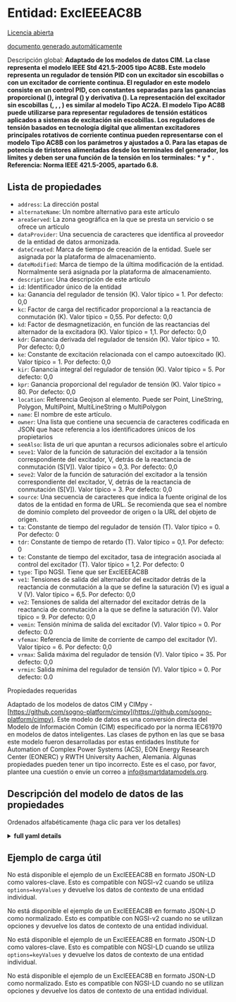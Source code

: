 Entidad: ExcIEEEAC8B  
====================  
[Licencia abierta](https://github.com/smart-data-models//dataModel.EnergyCIM/blob/master/ExcIEEEAC8B/LICENSE.md)  
[documento generado automáticamente](https://docs.google.com/presentation/d/e/2PACX-1vTs-Ng5dIAwkg91oTTUdt8ua7woBXhPnwavZ0FxgR8BsAI_Ek3C5q97Nd94HS8KhP-r_quD4H0fgyt3/pub?start=false&loop=false&delayms=3000#slide=id.gb715ace035_0_60)  
Descripción global: **Adaptado de los modelos de datos CIM. La clase representa el modelo IEEE Std 421.5-2005 tipo AC8B. Este modelo representa un regulador de tensión PID con un excitador sin escobillas o con un excitador de corriente continua. El regulador en este modelo consiste en un control PID, con constantes separadas para las ganancias proporcional (), integral () y derivativa (). La representación del excitador sin escobillas (, , , ) es similar al modelo Tipo AC2A. El modelo Tipo AC8B puede utilizarse para representar reguladores de tensión estáticos aplicados a sistemas de excitación sin escobillas. Los reguladores de tensión basados en tecnología digital que alimentan excitadores principales rotativos de corriente continua pueden representarse con el modelo Tipo AC8B con los parámetros y ajustados a 0. Para las etapas de potencia de tiristores alimentadas desde los terminales del generador, los límites y deben ser una función de la tensión en los terminales:  * y * .     Referencia: Norma IEEE 421.5-2005, apartado 6.8.**  

## Lista de propiedades  

- `address`: La dirección postal  - `alternateName`: Un nombre alternativo para este artículo  - `areaServed`: La zona geográfica en la que se presta un servicio o se ofrece un artículo  - `dataProvider`: Una secuencia de caracteres que identifica al proveedor de la entidad de datos armonizada.  - `dateCreated`: Marca de tiempo de creación de la entidad. Suele ser asignada por la plataforma de almacenamiento.  - `dateModified`: Marca de tiempo de la última modificación de la entidad. Normalmente será asignada por la plataforma de almacenamiento.  - `description`: Una descripción de este artículo  - `id`: Identificador único de la entidad  - `ka`: Ganancia del regulador de tensión (K).  Valor típico = 1. Por defecto: 0,0  - `kc`: Factor de carga del rectificador proporcional a la reactancia de conmutación (K). Valor típico = 0,55. Por defecto: 0,0  - `kd`: Factor de desmagnetización, en función de las reactancias del alternador de la excitadora (K).    Valor típico = 1,1. Por defecto: 0,0  - `kdr`: Ganancia derivada del regulador de tensión (K).  Valor típico = 10. Por defecto: 0,0  - `ke`: Constante de excitación relacionada con el campo autoexcitado (K).  Valor típico = 1. Por defecto: 0,0  - `kir`: Ganancia integral del regulador de tensión (K).  Valor típico = 5. Por defecto: 0,0  - `kpr`: Ganancia proporcional del regulador de tensión (K).  Valor típico = 80. Por defecto: 0,0  - `location`: Referencia Geojson al elemento. Puede ser Point, LineString, Polygon, MultiPoint, MultiLineString o MultiPolygon  - `name`: El nombre de este artículo.  - `owner`: Una lista que contiene una secuencia de caracteres codificada en JSON que hace referencia a los identificadores únicos de los propietarios  - `seeAlso`: lista de uri que apuntan a recursos adicionales sobre el artículo  - `seve1`: Valor de la función de saturación del excitador a la tensión correspondiente del excitador, V, detrás de la reactancia de conmutación (S[V]).  Valor típico = 0,3. Por defecto: 0,0  - `seve2`: Valor de la función de saturación del excitador a la tensión correspondiente del excitador, V, detrás de la reactancia de conmutación (S[V]).  Valor típico = 3. Por defecto: 0,0  - `source`: Una secuencia de caracteres que indica la fuente original de los datos de la entidad en forma de URL. Se recomienda que sea el nombre de dominio completo del proveedor de origen o la URL del objeto de origen.  - `ta`: Constante de tiempo del regulador de tensión (T).  Valor típico = 0. Por defecto: 0  - `tdr`: Constante de tiempo de retardo (T).  Valor típico = 0,1. Por defecto: 0  - `te`: Constante de tiempo del excitador, tasa de integración asociada al control del excitador (T).  Valor típico = 1,2. Por defecto: 0  - `type`: Tipo NGSI. Tiene que ser ExcIEEEAC8B  - `ve1`: Tensiones de salida del alternador del excitador detrás de la reactancia de conmutación a la que se define la saturación (V) es igual a V (V).  Valor típico = 6,5. Por defecto: 0,0  - `ve2`: Tensiones de salida del alternador del excitador detrás de la reactancia de conmutación a la que se define la saturación (V).  Valor típico = 9. Por defecto: 0,0  - `vemin`: Tensión mínima de salida del excitador (V).  Valor típico = 0. Por defecto: 0.0  - `vfemax`: Referencia de límite de corriente de campo del excitador (V).  Valor típico = 6. Por defecto: 0,0  - `vrmax`: Salida máxima del regulador de tensión (V).  Valor típico = 35. Por defecto: 0,0  - `vrmin`: Salida mínima del regulador de tensión (V).  Valor típico = 0. Por defecto: 0.0    
Propiedades requeridas  
Adaptado de los modelos de datos CIM y CIMpy - [https://github.com/sogno-platform/cimpy](https://github.com/sogno-platform/cimpy). Este modelo de datos es una conversión directa del Modelo de Información Común (CIM) especificado por la norma IEC61970 en modelos de datos inteligentes. Las clases de python en las que se basa este modelo fueron desarrolladas por estas entidades Institute for Automation of Complex Power Systems (ACS), EON Energy Research Center (EONERC) y RWTH University Aachen, Alemania. Algunas propiedades pueden tener un tipo incorrecto. Este es el caso, por favor, plantee una cuestión o envíe un correo a info@smartdatamodels.org.  
## Descripción del modelo de datos de las propiedades  
Ordenados alfabéticamente (haga clic para ver los detalles)  
<details><summary><strong>full yaml details</strong></summary>    
```yaml  
ExcIEEEAC8B:    
  description: 'Adapted from CIM data models. The class represents IEEE Std 421.5-2005 type AC8B model. This model represents a PID voltage regulator with either a brushless exciter or dc exciter. The AVR in this model consists of PID control, with separate constants for the proportional (), integral (), and derivative () gains. The representation of the brushless exciter (, , , , ) is similar to the model Type AC2A. The Type AC8B model can be used to represent static voltage regulators applied to brushless excitation systems. Digitally based voltage regulators feeding dc rotating main exciters can be represented with the AC Type AC8B model with the parameters  and  set to 0.  For thyristor power stages fed from the generator terminals, the limits  and  should be a function of terminal voltage:  * and  * .     Reference: IEEE Standard 421.5-2005 Section 6.8.'    
  properties:    
    address:    
      description: 'The mailing address'    
      properties:    
        addressCountry:    
          description: 'Property. The country. For example, Spain. Model:''https://schema.org/addressCountry'''    
          type: string    
        addressLocality:    
          description: 'Property. The locality in which the street address is, and which is in the region. Model:''https://schema.org/addressLocality'''    
          type: string    
        addressRegion:    
          description: 'Property. The region in which the locality is, and which is in the country. Model:''https://schema.org/addressRegion'''    
          type: string    
        postOfficeBoxNumber:    
          description: 'Property. The post office box number for PO box addresses. For example, 03578. Model:''https://schema.org/postOfficeBoxNumber'''    
          type: string    
        postalCode:    
          description: 'Property. The postal code. For example, 24004. Model:''https://schema.org/https://schema.org/postalCode'''    
          type: string    
        streetAddress:    
          description: 'Property. The street address. Model:''https://schema.org/streetAddress'''    
          type: string    
      type: Property    
      x-ngsi:    
        model: https://schema.org/address    
    alternateName:    
      description: 'An alternative name for this item'    
      type: Property    
    areaServed:    
      description: 'The geographic area where a service or offered item is provided'    
      type: Property    
      x-ngsi:    
        model: https://schema.org/Text    
    dataProvider:    
      description: 'A sequence of characters identifying the provider of the harmonised data entity.'    
      type: Property    
    dateCreated:    
      description: 'Entity creation timestamp. This will usually be allocated by the storage platform.'    
      format: date-time    
      type: Property    
    dateModified:    
      description: 'Timestamp of the last modification of the entity. This will usually be allocated by the storage platform.'    
      format: date-time    
      type: Property    
    description:    
      description: 'A description of this item'    
      type: Property    
    id:    
      anyOf: &excieeeac8b_-_properties_-_owner_-_items_-_anyof    
        - description: 'Property. Identifier format of any NGSI entity'    
          maxLength: 256    
          minLength: 1    
          pattern: ^[\w\-\.\{\}\$\+\*\[\]`|~^@!,:\\]+$    
          type: string    
        - description: 'Property. Identifier format of any NGSI entity'    
          format: uri    
          type: string    
      description: 'Unique identifier of the entity'    
      type: Property    
    ka:    
      description: 'Voltage regulator gain (K).  Typical Value = 1. Default: 0.0'    
      type: number    
      x-ngsi:    
        model: https://schema.org/Number    
    kc:    
      description: 'Rectifier loading factor proportional to commutating reactance (K). Typical Value = 0.55. Default: 0.0'    
      type: number    
      x-ngsi:    
        model: https://schema.org/Number    
    kd:    
      description: 'Demagnetizing factor, a function of exciter alternator reactances (K).    Typical Value = 1.1. Default: 0.0'    
      type: number    
      x-ngsi:    
        model: https://schema.org/Number    
    kdr:    
      description: 'Voltage regulator derivative gain (K).  Typical Value = 10. Default: 0.0'    
      type: number    
      x-ngsi:    
        model: https://schema.org/Number    
    ke:    
      description: 'Exciter constant related to self-excited field (K).  Typical Value = 1. Default: 0.0'    
      type: number    
      x-ngsi:    
        model: https://schema.org/Number    
    kir:    
      description: 'Voltage regulator integral gain (K).  Typical Value = 5. Default: 0.0'    
      type: number    
      x-ngsi:    
        model: https://schema.org/Number    
    kpr:    
      description: 'Voltage regulator proportional gain (K).  Typical Value = 80. Default: 0.0'    
      type: number    
      x-ngsi:    
        model: https://schema.org/Number    
    location:    
      description: 'Geojson reference to the item. It can be Point, LineString, Polygon, MultiPoint, MultiLineString or MultiPolygon'    
      oneOf:    
        - description: 'Geoproperty. Geojson reference to the item. Point'    
          properties:    
            bbox:    
              items:    
                type: number    
              minItems: 4    
              type: array    
            coordinates:    
              items:    
                type: number    
              minItems: 2    
              type: array    
            type:    
              enum:    
                - Point    
              type: string    
          required:    
            - type    
            - coordinates    
          title: 'GeoJSON Point'    
          type: object    
        - description: 'Geoproperty. Geojson reference to the item. LineString'    
          properties:    
            bbox:    
              items:    
                type: number    
              minItems: 4    
              type: array    
            coordinates:    
              items:    
                items:    
                  type: number    
                minItems: 2    
                type: array    
              minItems: 2    
              type: array    
            type:    
              enum:    
                - LineString    
              type: string    
          required:    
            - type    
            - coordinates    
          title: 'GeoJSON LineString'    
          type: object    
        - description: 'Geoproperty. Geojson reference to the item. Polygon'    
          properties:    
            bbox:    
              items:    
                type: number    
              minItems: 4    
              type: array    
            coordinates:    
              items:    
                items:    
                  items:    
                    type: number    
                  minItems: 2    
                  type: array    
                minItems: 4    
                type: array    
              type: array    
            type:    
              enum:    
                - Polygon    
              type: string    
          required:    
            - type    
            - coordinates    
          title: 'GeoJSON Polygon'    
          type: object    
        - description: 'Geoproperty. Geojson reference to the item. MultiPoint'    
          properties:    
            bbox:    
              items:    
                type: number    
              minItems: 4    
              type: array    
            coordinates:    
              items:    
                items:    
                  type: number    
                minItems: 2    
                type: array    
              type: array    
            type:    
              enum:    
                - MultiPoint    
              type: string    
          required:    
            - type    
            - coordinates    
          title: 'GeoJSON MultiPoint'    
          type: object    
        - description: 'Geoproperty. Geojson reference to the item. MultiLineString'    
          properties:    
            bbox:    
              items:    
                type: number    
              minItems: 4    
              type: array    
            coordinates:    
              items:    
                items:    
                  items:    
                    type: number    
                  minItems: 2    
                  type: array    
                minItems: 2    
                type: array    
              type: array    
            type:    
              enum:    
                - MultiLineString    
              type: string    
          required:    
            - type    
            - coordinates    
          title: 'GeoJSON MultiLineString'    
          type: object    
        - description: 'Geoproperty. Geojson reference to the item. MultiLineString'    
          properties:    
            bbox:    
              items:    
                type: number    
              minItems: 4    
              type: array    
            coordinates:    
              items:    
                items:    
                  items:    
                    items:    
                      type: number    
                    minItems: 2    
                    type: array    
                  minItems: 4    
                  type: array    
                type: array    
              type: array    
            type:    
              enum:    
                - MultiPolygon    
              type: string    
          required:    
            - type    
            - coordinates    
          title: 'GeoJSON MultiPolygon'    
          type: object    
      type: Geoproperty    
    name:    
      description: 'The name of this item.'    
      type: Property    
    owner:    
      description: 'A List containing a JSON encoded sequence of characters referencing the unique Ids of the owner(s)'    
      items:    
        anyOf: *excieeeac8b_-_properties_-_owner_-_items_-_anyof    
        description: 'Property. Unique identifier of the entity'    
      type: Property    
    seeAlso:    
      description: 'list of uri pointing to additional resources about the item'    
      oneOf:    
        - items:    
            format: uri    
            type: string    
          minItems: 1    
          type: array    
        - format: uri    
          type: string    
      type: Property    
    seve1:    
      description: 'Exciter saturation function value at the corresponding exciter voltage, V, back of commutating reactance (S[V]).  Typical Value = 0.3. Default: 0.0'    
      type: number    
      x-ngsi:    
        model: https://schema.org/Number    
    seve2:    
      description: 'Exciter saturation function value at the corresponding exciter voltage, V, back of commutating reactance (S[V]).  Typical Value = 3. Default: 0.0'    
      type: number    
      x-ngsi:    
        model: https://schema.org/Number    
    source:    
      description: 'A sequence of characters giving the original source of the entity data as a URL. Recommended to be the fully qualified domain name of the source provider, or the URL to the source object.'    
      type: Property    
    ta:    
      description: 'Voltage regulator time constant (T).  Typical Value = 0. Default: 0'    
      type: number    
      x-ngsi:    
        model: https://schema.org/Number    
    tdr:    
      description: 'Lag time constant (T).  Typical Value = 0.1. Default: 0'    
      type: number    
      x-ngsi:    
        model: https://schema.org/Number    
    te:    
      description: 'Exciter time constant, integration rate associated with exciter control (T).  Typical Value = 1.2. Default: 0'    
      type: number    
      x-ngsi:    
        model: https://schema.org/Number    
    type:    
      description: 'NGSI type. It has to be ExcIEEEAC8B'    
      enum:    
        - ExcIEEEAC8B    
      type: Property    
    ve1:    
      description: 'Exciter alternator output voltages back of commutating reactance at which saturation is defined (V) equals V (V).  Typical Value = 6.5. Default: 0.0'    
      type: number    
      x-ngsi:    
        model: https://schema.org/Number    
    ve2:    
      description: 'Exciter alternator output voltages back of commutating reactance at which saturation is defined (V).  Typical Value = 9. Default: 0.0'    
      type: number    
      x-ngsi:    
        model: https://schema.org/Number    
    vemin:    
      description: 'Minimum exciter voltage output (V).  Typical Value = 0. Default: 0.0'    
      type: number    
      x-ngsi:    
        model: https://schema.org/Number    
    vfemax:    
      description: 'Exciter field current limit reference (V).  Typical Value = 6. Default: 0.0'    
      type: number    
      x-ngsi:    
        model: https://schema.org/Number    
    vrmax:    
      description: 'Maximum voltage regulator output (V).  Typical Value = 35. Default: 0.0'    
      type: number    
      x-ngsi:    
        model: https://schema.org/Number    
    vrmin:    
      description: 'Minimum voltage regulator output (V).  Typical Value = 0. Default: 0.0'    
      type: number    
      x-ngsi:    
        model: https://schema.org/Number    
  required: []    
  type: object    
```  
</details>    
## Ejemplo de carga útil  
No está disponible el ejemplo de un ExcIEEEAC8B en formato JSON-LD como valores-clave. Esto es compatible con NGSI-v2 cuando se utiliza `options=keyValues` y devuelve los datos de contexto de una entidad individual.  
No está disponible el ejemplo de un ExcIEEEAC8B en formato JSON-LD como normalizado. Esto es compatible con NGSI-v2 cuando no se utilizan opciones y devuelve los datos de contexto de una entidad individual.  
No está disponible el ejemplo de un ExcIEEEAC8B en formato JSON-LD como valores-clave. Esto es compatible con NGSI-LD cuando se utiliza `options=keyValues` y devuelve los datos de contexto de una entidad individual.  
No está disponible el ejemplo de un ExcIEEEAC8B en formato JSON-LD como normalizado. Esto es compatible con NGSI-LD cuando no se utilizan opciones y devuelve los datos de contexto de una entidad individual.  

